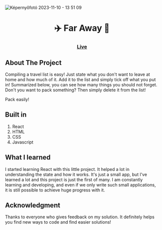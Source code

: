 ![Képernyőfotó 2023-11-10 - 13 51 09](https://github.com/kokenydaniel/travel-list/assets/129154129/26d72cfe-3aff-4670-bb49-80ddcd6985d4)

<h1 align="center">✈️ Far Away 🧳</h1>

### <h3 align="center"> [Live](https://travel-list-daniel.netlify.app)</h3>

## About The Project

Compiling a travel list is easy! Just state what you don't want to leave at home and how much of it. Add it to the list and simply tick off what you put in! Summarized below, you can see how many things you should not forget. Don't you want to pack something? Then simply delete it from the list!

Pack easily!

## Built in

1. React
2. HTML
3. CSS
4. Javascript

## What I learned

I started learning React with this little project. It helped a lot in understanding the state and how it works. It's just a small app, but I've learned a lot and this project is just the first of many. I am constantly learning and developing, and even if we only write such small applications, it is still possible to achieve huge progress with it.

## Acknowledgment

Thanks to everyone who gives feedback on my solution. It definitely helps you find new ways to code and find easier solutions!
